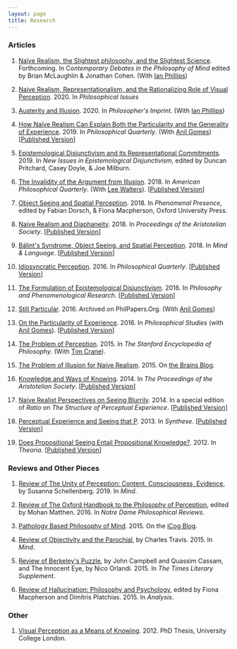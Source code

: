 ```yaml
---
layout: page
title: Research
---
```


### Articles

1. [Naïve Realism, the Slightest philosophy, and the Slightest Science](https://www.ianbphillips.com/uploads/2/2/9/4/22946642/naive_realism_the_slightest_philosophy_and_the_slighest_science_--_french_and_phillips_--_final_draft_feb_21.pdf). Forthcoming. In C*ontemporary Debates in the Philosophy of Mind* edited by Brian McLaughlin & Jonathan Cohen. (With [Ian Phillips](https://www.ianbphillips.com/))

1. [Naive Realism, Representationalism, and the Rationalizing Role of Visual Perception](https://onlinelibrary.wiley.com/doi/epdf/10.1111/phis.12174). 2020. In *Philosophical Issues*

1. [Austerity and Illusion](https://quod.lib.umich.edu/cgi/p/pod/dod-idx/austerity-and-illusion.pdf?c=phimp;idno=3521354.0020.015;format=pdf). 2020. In *Philosopher's Imprint*. (With [Ian Phillips](https://www.ianbphillips.com/))

1. [How Naïve Realism Can Explain Both the Particularity and the Generality of Experience](https://philpapers.org/go.pl?id=FREHNR&u=https%3A%2F%2Fphilpapers.org%2Farchive%2FFREHNR.pdf). 2019. In *Philosophical Quarterly*. (With [Anil Gomes](http://www.anilgomes.com/)) [[Published Version](https://academic.oup.com/pq/article-abstract/69/274/41/5129193?redirectedFrom=fulltext)]

1. [Epistemological Disjunctivism and its Representational Commitments](https://philpapers.org/go.pl?id=FREEDA-2&u=https%3A%2F%2Fphilpapers.org%2Farchive%2FFREEDA-2.pdf). 2019. In *New Issues in Epistemological Disjunctivism*, edited by Duncan Pritchard, Casey Doyle, & Joe Milburn.

1. [The Invalidity of the Argument from Illusion](https://www.dropbox.com/s/lbtkg2pyrzf7sb5/French%2C%20C%20%26%20Walters%2C%20L%20-%20FINAL%20-%20The%20Invalidity%20of%20the%20Argument%20from%20Illusion.pdf?dl=0). 2018. In *American Philosophical Quarterly*. (With [Lee Walters](http://www.leewaltersphilosophy.co.uk/)). [[Published Version](https://apq.press.uillinois.edu/55/4/french.html)]

1. [Object Seeing and Spatial Perception](https://www.dropbox.com/s/zg5ln2jilklgjt3/French%2C%20C%20-%20PROOFS%20-%20Object%20Seeing%20and%20Spatial%20Perception.pdf?dl=0). 2018. In *Phenomenal Presence*, edited by Fabian Dorsch, & Fiona Macpherson, Oxford University Press.

1. [Naive Realism and Diaphaneity](https://philpapers.org/go.pl?id=FREVRA&u=https%3A%2F%2Fphilpapers.org%2Farchive%2FFREVRA.pdf). 2018. In *Proceedings of the Aristotelian Society*. [[Published Version](https://academic.oup.com/aristotelian/advance-article/doi/10.1093/arisoc/aoy006/5035216)]

1. [Bálint's Syndrome, Object Seeing, and Spatial Perception](https://philpapers.org/go.pl?id=FREBSO&u=https%3A%2F%2Fphilpapers.org%2Farchive%2FFREBSO.pdf). 2018. In *Mind & Language*. [[Published Version](https://onlinelibrary.wiley.com/doi/abs/10.1111/mila.12187)]

1. [Idiosyncratic Perception](https://www.dropbox.com/s/g442niz1fsvy1vp/French%2C%20C%20-%202016%20-%20Idiosyncratic%20Perception.pdf?dl=0). 2016. In *Philosophical Quarterly*. [[Published Version](https://academic.oup.com/pq/article-abstract/66/263/391/2460914?redirectedFrom=fulltext)]

1. [The Formulation of Epistemological Disjunctivism](https://www.dropbox.com/s/bpuc3fbeydlyo7t/French%2C%20C%20-%202016%20-%20The%20Formulation%20of%20Epistemological%20Disjunctivism.pdf?dl=0). 2016. In *Philosophy and Phenomenological Research*. [[Published Version](https://onlinelibrary.wiley.com/doi/abs/10.1111/phpr.12105)]

5. [Still Particular](http://philpapers.org/go.pl?id=GOMSPA&u=http%3A%2F%2Fphilpapers.org%2Farchive%2FGOMSPA.pdf). 2016. Archived on PhilPapers.Org. (With [Anil Gomes](http://www.anilgomes.com/))

6. [On the Particularity of Experience](https://www.dropbox.com/s/o4aiajo3i1ib7np/French%2C%20C%20and%20Gomes%2C%20A%20-%202016%20-%20On%20the%20Particularity%20of%20Experience.pdf?dl=0). 2016. In *Philosophical Studies* (with [Anil Gomes](http://www.anilgomes.com/)). [[Published Version](https://link.springer.com/article/10.1007/s11098-015-0501-6)]

7. [The Problem of Perception](http://plato.stanford.edu/entries/perception-problem/). 2015. In *The Stanford Encyclopedia of Philosophy*. (With [Tim Crane](http://www.timcrane.com/)).

7. [The Problem of Illusion for Naive Realism](https://www.dropbox.com/s/x383ueo23lprzna/French%2C%20C%20-%202015%20-%20The%20Problem%20of%20Illusion%20for%20Naive%20Realism.pdf?dl=0). 2015. On [the Brains Blog](http://philosophyofbrains.com/2016/01/11/symposium-on-boyd-millars-naive-realism-and-illusion.aspx).

8. [Knowledge and Ways of Knowing](https://www.dropbox.com/s/vvld2ytgwkokuxa/French%2C%20C%20-%202014%20-%20Knowledge%20and%20Ways%20of%20Knowing.pdf?dl=0). 2014. In *The Proceedings of the Aristotelian Society*. [[Published Version](https://onlinelibrary.wiley.com/doi/abs/10.1111/j.1467-9264.2014.00377.x)]

9. [Naive Realist Perspectives on Seeing Blurrily](https://www.dropbox.com/s/h1ttyvweqm12hb1/French%2C%20C%20-%202014%20-%20Naive%20Realist%20Perspectives%20on%20Seeing%20Blurrily.pdf?dl=0). 2014. In a special edition of *Ratio* on *The Structure of Perceptual Experience*. [[Published Version](https://onlinelibrary.wiley.com/doi/abs/10.1111/rati.12079)]

10. [Perceptual Experience and Seeing that P](https://www.dropbox.com/s/z0q5s5td3ihsa8a/French%2C%20C%20-%202013%20-%20Perceptual%20Experience%20and%20Seeing%20that%20P.pdf?dl=0). 2013. In *Synthese*. [[Published Version](https://link.springer.com/article/10.1007/s11229-013-0259-3)]

11. [Does Propositional Seeing Entail Propositional Knowledge?](https://www.dropbox.com/s/h5ljduzr6t6taax/French%2C%20C%20-%202012%20-%20Does%20Propositional%20Seeing%20Entail%20Propositional%20Knowledge.pdf?dl=0). 2012. In *Theoria*. [[Published Version](https://onlinelibrary.wiley.com/doi/abs/10.1111/j.1755-2567.2012.01130.x)]

### Reviews and Other Pieces

1. [Review of The Unity of Perception: Content, Consciousness, Evidence](https://academic.oup.com/mind/advance-article-abstract/doi/10.1093/mind/fzz026/5488153), by Susanna Schellenberg. 2019. In *Mind*.

1. [Review of The Oxford Handbook to the Philosophy of Perception](http://ndpr.nd.edu/news/64969-the-oxford-handbook-of-philosophy-of-perception/), edited by Mohan Matthen. 2016. In *Notre Dame Philosophical Reviews*.

1. [Pathology Based Philosophy of Mind](http://icog.group.shef.ac.uk/pathology-based-philosophy-of-mind/). 2015. On the [iCog Blog](http://icog.group.shef.ac.uk/blog/).

1. [Review of Objectivity and the Parochial](https://www.dropbox.com/s/gng7ol7xnthqktz/French%2C%20C%20-%202015%20-%20Review%20of%20Objectivity%20and%20the%20Parochial.pdf?dl=0), by Charles Travis. 2015. In *Mind*.

1. [Review of Berkeley's Puzzle](https://www.dropbox.com/s/frtkb158j9xq94q/French%2C%20C%20-%202015%20-%20Review%20of%20Berkeley%27s%20Puzzle.pdf?dl=0), by John Campbell and Quassim Cassam, and The Innocent Eye, by Nico Orlandi. 2015. In *The Times Literary Supplement*. 

1. [Review of Hallucination: Philosophy and Psychology](https://www.dropbox.com/s/fy2we0mwec52x62/French%2C%20C%20-%202015%20-%20Review%20of%20Hallucination.pdf?dl=0), edited by Fiona Macpherson and Dimitris Platchias. 2015. In *Analysis*.

### Other

1. [Visual Perception as a Means of Knowing](https://www.dropbox.com/s/ccxtbeaizwtollv/French%2C%20C%20-%202012%20-%20Visual%20Perception%20as%20a%20Means%20of%20Knowing%20%28PhD%29.pdf?dl=0). 2012. PhD Thesis, University College London.